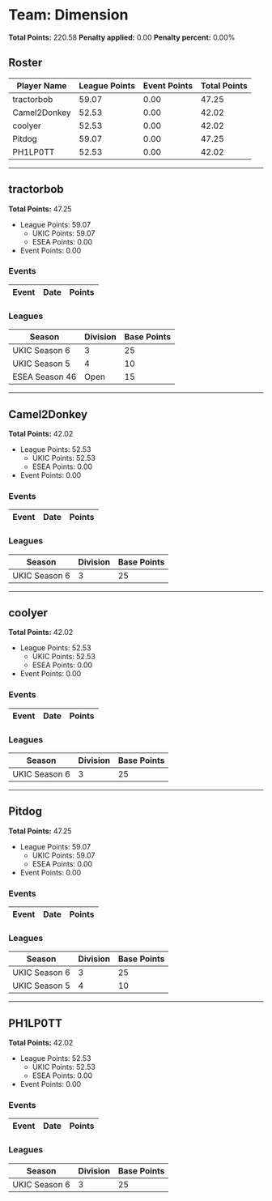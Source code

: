 # Team: Dimension

**Total Points:** 220.58
**Penalty applied:** 0.00
**Penalty percent:** 0.00%

## Roster
| Player Name | League Points | Event Points | Total Points |
|-------------|--------------|--------------|-------------|
| tractorbob | 59.07 | 0.00 | 47.25 |
| Camel2Donkey | 52.53 | 0.00 | 42.02 |
| coolyer | 52.53 | 0.00 | 42.02 |
| Pitdog | 59.07 | 0.00 | 47.25 |
| PH1LP0TT | 52.53 | 0.00 | 42.02 |

---

## tractorbob

**Total Points:** 47.25

- League Points: 59.07
  - UKIC Points: 59.07
  - ESEA Points: 0.00
- Event Points: 0.00

### Events
| Event | Date | Points |
|-------|------|--------|
### Leagues
| Season | Division | Base Points |
|--------|----------|-------------|
| UKIC Season 6 | 3 | 25 |
| UKIC Season 5 | 4 | 10 |
| ESEA Season 46 | Open | 15 |
---

## Camel2Donkey

**Total Points:** 42.02

- League Points: 52.53
  - UKIC Points: 52.53
  - ESEA Points: 0.00
- Event Points: 0.00

### Events
| Event | Date | Points |
|-------|------|--------|
### Leagues
| Season | Division | Base Points |
|--------|----------|-------------|
| UKIC Season 6 | 3 | 25 |
---

## coolyer

**Total Points:** 42.02

- League Points: 52.53
  - UKIC Points: 52.53
  - ESEA Points: 0.00
- Event Points: 0.00

### Events
| Event | Date | Points |
|-------|------|--------|
### Leagues
| Season | Division | Base Points |
|--------|----------|-------------|
| UKIC Season 6 | 3 | 25 |
---

## Pitdog

**Total Points:** 47.25

- League Points: 59.07
  - UKIC Points: 59.07
  - ESEA Points: 0.00
- Event Points: 0.00

### Events
| Event | Date | Points |
|-------|------|--------|
### Leagues
| Season | Division | Base Points |
|--------|----------|-------------|
| UKIC Season 6 | 3 | 25 |
| UKIC Season 5 | 4 | 10 |
---

## PH1LP0TT

**Total Points:** 42.02

- League Points: 52.53
  - UKIC Points: 52.53
  - ESEA Points: 0.00
- Event Points: 0.00

### Events
| Event | Date | Points |
|-------|------|--------|
### Leagues
| Season | Division | Base Points |
|--------|----------|-------------|
| UKIC Season 6 | 3 | 25 |